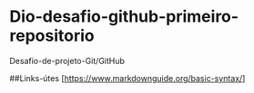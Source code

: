 # Dio-desafio-github-primeiro-repositorio
Desafio-de-projeto-Git/GitHub

##Links-útes
[https://www.markdownguide.org/basic-syntax/]
